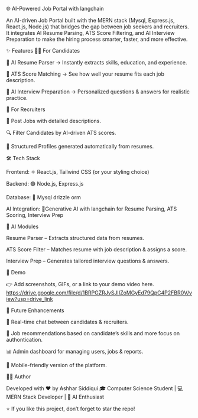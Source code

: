 🌐 AI-Powered Job Portal with langchain

An AI-driven Job Portal built with the MERN stack (Mysql, Express.js, React.js, Node.js) that bridges the gap between job seekers and recruiters.
It integrates AI Resume Parsing, ATS Score Filtering, and AI Interview Preparation to make the hiring process smarter, faster, and more effective.

✨ Features
👩‍💼 For Candidates

📄 AI Resume Parser → Instantly extracts skills, education, and experience.

🎯 ATS Score Matching → See how well your resume fits each job description.

🤖 AI Interview Preparation → Personalized questions & answers for realistic practice.

🏢 For Recruiters

📌 Post Jobs with detailed descriptions.

🔍 Filter Candidates by AI-driven ATS scores.

📑 Structured Profiles generated automatically from resumes.

🛠️ Tech Stack

Frontend: ⚛️ React.js, Tailwind CSS (or your styling choice)

Backend: 🟢 Node.js, Express.js

Database: 🍃 Mysql drizzle orm

AI Integration: 🤖Generative AI with langchain for Resume Parsing, ATS Scoring, Interview Prep

🤖 AI Modules

Resume Parser – Extracts structured data from resumes.

ATS Score Filter – Matches resume with job description & assigns a score.

Interview Prep – Generates tailored interview questions & answers.

📸 Demo

👉 Add screenshots, GIFs, or a link to your demo video here. https://drive.google.com/file/d/1BRPGZRJvSJIIZoMGyEd79QpC4P2FBR0V/view?usp=drive_link

🚧 Future Enhancements

🔔 Real-time chat between candidates & recruiters.

🧠 Job recommendations based on candidate’s skills and more focus on authontication.

📊 Admin dashboard for managing users, jobs & reports.

📱 Mobile-friendly version of the platform.

👨‍💻 Author

Developed with ❤️ by Ashhar Siddiqui
🎓 Computer Science Student | 💻 MERN Stack Developer | 🤖 AI Enthusiast

⭐ If you like this project, don’t forget to star the repo!
